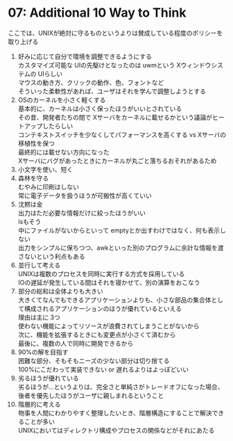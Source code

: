 # 07: Additional 10 Way to Think

ここでは、UNIXが絶対に守るものというよりは賛成している程度のポリシーを取り上げる

1. 好みに応じて自分で環境を調整できるようにする  
カスタマイズ可能な UIの先駆けとなったのは uwmという Xウィンドウシステムの UIらしい  
マウスの動き方、クリックの動作、色、フォントなど  
そういった柔軟性があれば、ユーザはそれを学んで調整しようとする
2. OSのカーネルを小さく軽くする  
基本的に、カーネルは小さく保ったほうがいいとされている  
その昔、開発者たちの間で Xサーバをカーネルに載せるかという議論がヒートアップしたらしい  
コンテキストスイッチを少なくしてパフォーマンスを高くする vs Xサーバの移植性を保つ  
最終的には載せない方向になった  
Xサーバにバグがあったときにカーネルが丸ごと落ちるおそれがあるため
3. 小文字を使い、短く
4. 森林を守る  
むやみに印刷はしない  
常に電子データを扱うほうが可搬性が高くていい
5. 沈黙は金  
出力はただ必要な情報だけに絞ったほうがいい  
lsもそう  
中にファイルがないからといって emptyとか出すわけではなく、何も表示しない  
出力をシンプルに保ちつつ、awkといった別のプログラムに余計な情報を渡さないという利点もある
6.  並行して考える  
UNIXは複数のプロセスを同時に実行する方式を採用している  
IOの遅延が発生している間はそれを寝かせて、別の演算をおこなう
7. 部分の総和は全体よりも大きい  
大きくてなんでもできるアプリケーションよりも、小さな部品の集合体として構成されるアプリケーションのほうが優れているといえる  
理由は主に 3つ  
使わない機能によってリソースが浪費されてしまうことがないから  
次に、機能を拡張するときにも変更点が小さくて済むから  
最後に、複数の人で同時に開発できるから
8. 90%の解を目指す  
困難な部分、そもそもニーズの少ない部分は切り捨てる  
100%にこだわって実装できない or 遅れるよりはよっぽどいい
9. 劣るほうが優れている  
劣るほうが...というよりは、完全さと単純さがトレードオフになった場合、後者を優先したほうがユーザに親しまれるということ  
10. 階層的に考える  
物事を人間にわかりやすく整理したいとき、階層構造にすることで解決できることが多い  
UNIXにおいてはディレクトリ構成やプロセスの関係などがそれにあたる
